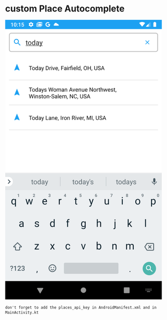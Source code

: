 # custom Place Autocomplete

![](/app/src/main/res/drawable/app_screen_shot.png)


```
don't forget to add the places_api_key in AndroidManifest.xml and in MainActivity.kt
```
